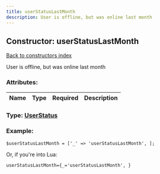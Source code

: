 ```yaml
---
title: userStatusLastMonth
description: User is offline, but was online last month
---
```

## Constructor: userStatusLastMonth  
[Back to constructors index](index.md)



User is offline, but was online last month

### Attributes:

| Name     |    Type       | Required | Description |
|----------|:-------------:|:--------:|------------:|



### Type: [UserStatus](../types/UserStatus.md)


### Example:

```
$userStatusLastMonth = ['_' => 'userStatusLastMonth', ];
```  

Or, if you're into Lua:  


```
userStatusLastMonth={_='userStatusLastMonth', }

```


